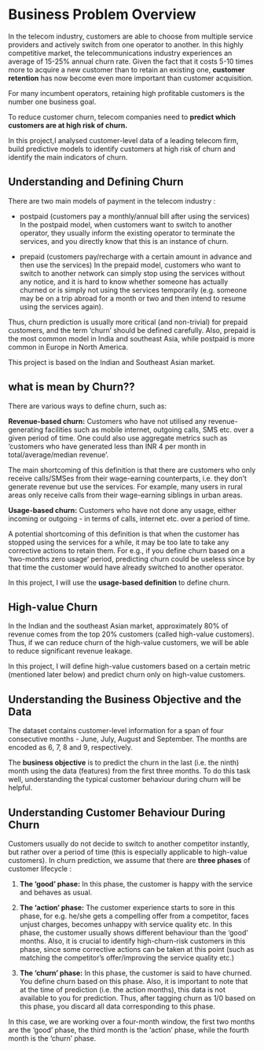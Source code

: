 # **Business Problem Overview**
In the telecom industry, customers are able to choose from multiple service providers and actively switch from one operator to another. In this highly competitive market, the telecommunications industry experiences an average of 15-25% annual churn rate. Given the fact that it costs 5-10 times more to acquire a new customer than to retain an existing one, **customer retention** has now become even more important than customer acquisition.

 

For many incumbent operators, retaining high profitable customers is the number one business goal.

 

To reduce customer churn, telecom companies need to **predict which customers are at high risk of churn.**

 

In this project,I analysed customer-level data of a leading telecom firm, build predictive models to identify customers at high risk of churn and identify the main indicators of churn.

 

## Understanding and Defining Churn
There are two main models of payment in the telecom industry :
  + postpaid (customers pay a monthly/annual bill after using the services) 
    In the postpaid model, when customers want to switch to another operator, they usually inform the existing operator to terminate the services, and you directly         know that this is an instance of churn.

  + prepaid (customers pay/recharge with a certain amount in advance and then use the services)
    In the prepaid model, customers who want to switch to another network can simply stop using the services without any notice, and it is hard to know                     whether someone has actually churned or is simply not using the services temporarily (e.g. someone may be on a trip abroad for a month or two and then intend to       resume using the services again).

  
 Thus, churn prediction is usually more critical (and non-trivial) for prepaid customers, and the term ‘churn’ should be defined carefully.  Also, prepaid is the most common model in India and southeast Asia, while postpaid is more common in Europe in North America.

 
This project is based on the Indian and Southeast Asian market.


## **what is mean by Churn??**

There are various ways to define churn, such as:

  **Revenue-based churn:** Customers who have not utilised any revenue-generating facilities such as mobile internet, outgoing calls, SMS etc. over a given period of       time. One could also use aggregate metrics such as ‘customers who have generated less than INR 4 per month in total/average/median revenue’.

 

The main shortcoming of this definition is that there are customers who only receive calls/SMSes from their wage-earning counterparts, i.e. they don’t generate revenue but use the services. For example, many users in rural areas only receive calls from their wage-earning siblings in urban areas.

 

**Usage-based churn:** Customers who have not done any usage, either incoming or outgoing - in terms of calls, internet etc. over a period of time.

 

A potential shortcoming of this definition is that when the customer has stopped using the services for a while, it may be too late to take any corrective actions to retain them. For e.g., if you define churn based on a ‘two-months zero usage’ period, predicting churn could be useless since by that time the customer would have already switched to another operator.

 

In this project, I will use the **usage-based definition** to define churn.

 

## High-value Churn
In the Indian and the southeast Asian market, approximately 80% of revenue comes from the top 20% customers (called high-value customers). Thus, if we can reduce churn of the high-value customers, we will be able to reduce significant revenue leakage.

 

In this project, I will define high-value customers based on a certain metric (mentioned later below) and predict churn only on high-value customers.

 

## Understanding the Business Objective and the Data
The dataset contains customer-level information for a span of four consecutive months - June, July, August and September. The months are encoded as 6, 7, 8 and 9, respectively. 


The **business objective** is to predict the churn in the last (i.e. the ninth) month using the data (features) from the first three months. To do this task well, understanding the typical customer behaviour during churn will be helpful.

 

## Understanding Customer Behaviour During Churn

Customers usually do not decide to switch to another competitor instantly, but rather over a period of time (this is especially applicable to high-value customers). In churn prediction, we assume that there are **three phases** of customer lifecycle :

  1. **The ‘good’ phase:** In this phase, the customer is happy with the service and behaves as usual.

  2. **The ‘action’ phase:** The customer experience starts to sore in this phase, for e.g. he/she gets a compelling offer from a  competitor, faces unjust charges,          becomes unhappy with service quality etc. In this phase, the customer usually shows different behaviour than the ‘good’ months. Also, it is crucial to identify        high-churn-risk customers in this phase, since some corrective actions can be taken at this point (such as matching the competitor’s offer/improving the service        quality etc.)

  3. **The ‘churn’ phase:** In this phase, the customer is said to have churned. You define churn based on this phase. Also, it is important to note that at the time          of prediction (i.e. the action months), this data is not available to you for prediction. Thus, after tagging churn as 1/0 based on this phase, you discard all        data corresponding to this phase.

 

In this case, we are working over a four-month window, the first two months are the ‘good’ phase, the third month is the ‘action’ phase, while the fourth month is the ‘churn’ phase.
